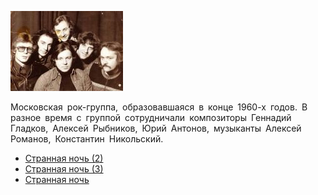 ![](araks.jpg)

Московская рок-группа, образовавшаяся в конце 1960-х годов. В разное время с группой сотрудничали композиторы Геннадий Гладков, Алексей Рыбников, Юрий Антонов, музыканты Алексей Романов, Константин Никольский.

* [Странная ночь (2)](Странная%20ночь%20(2))
* [Странная ночь (3)](Странная%20ночь%20(3))
* [Странная ночь](Странная%20ночь)